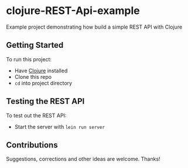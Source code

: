 # clojure-REST-Api-example
Example project demonstrating how build a simple REST API with Clojure

## Getting Started
To run this project:
* Have [Clojure](https://clojure.org) installed
* Clone this repo
* `cd` into project directory

## Testing the REST API
To test out the REST API:
* Start the server with `lein run server`

## Contributions
Suggestions, corrections and other ideas are welcome. Thanks!
